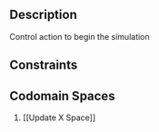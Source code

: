 ## Description

Control action to begin the simulation
## Constraints
## Codomain Spaces
1. [[Update X Space]]

